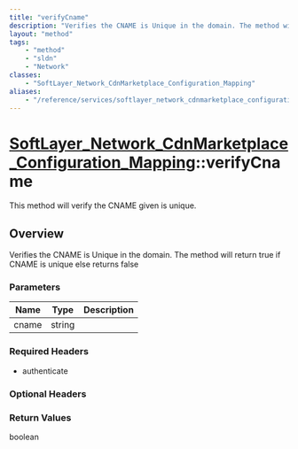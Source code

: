 ```yaml
---
title: "verifyCname"
description: "Verifies the CNAME is Unique in the domain. The method will return true if CNAME is unique else returns false"
layout: "method"
tags:
    - "method"
    - "sldn"
    - "Network"
classes:
    - "SoftLayer_Network_CdnMarketplace_Configuration_Mapping"
aliases:
    - "/reference/services/softlayer_network_cdnmarketplace_configuration_mapping/verifyCname"
---
```

# [SoftLayer_Network_CdnMarketplace_Configuration_Mapping](/reference/services/SoftLayer_Network_CdnMarketplace_Configuration_Mapping)::verifyCname

This method will verify the CNAME given is unique. 


## Overview 
Verifies the CNAME is Unique in the domain. The method will return true if CNAME is unique else returns false 

### Parameters 
|Name | Type | Description |
| --- | --- | --- |
|cname| string| |


### Required Headers
* authenticate

### Optional Headers

### Return Values
boolean

